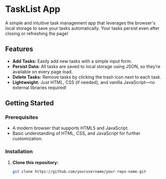 # TaskList App

A simple and intuitive task management app that leverages the browser's local storage to save your tasks automatically. Your tasks persist even after closing or refreshing the page!

## Features

- **Add Tasks:** Easily add new tasks with a simple input form.
- **Persist Data:** All tasks are saved to local storage using JSON, so they’re available on every page load.
- **Delete Tasks:** Remove tasks by clicking the trash icon next to each task.
- **Lightweight:** Just HTML, CSS (if needed), and vanilla JavaScript—no external libraries required!

## Getting Started

### Prerequisites

- A modern browser that supports HTML5 and JavaScript.
- Basic understanding of HTML, CSS, and JavaScript for further customization.

### Installation

1. **Clone this repository:**

   ```bash
   git clone https://github.com/yourusername/your-repo-name.git
